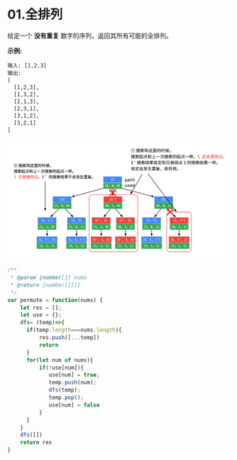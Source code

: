 # 01.全排列

给定一个 **没有重复** 数字的序列，返回其所有可能的全排列。

**示例:**

```
输入: [1,2,3]
输出:
[
  [1,2,3],
  [1,3,2],
  [2,1,3],
  [2,3,1],
  [3,1,2],
  [3,2,1]
]
```

![](<../../../.gitbook/assets/image (18).png>)

```javascript
/**
 * @param {number[]} nums
 * @return {number[][]}
 */
var permute = function(nums) {
    let res = [];
    let use = {};
    dfs= (temp)=>{
      if(temp.length===nums.length){
          res.push([...temp])
          return 
      }
      for(let num of nums){
          if(!use[num]){
             use[num] = true;
             temp.push(num);
             dfs(temp);
             temp.pop();
             use[num] = false
          }
      }
    }
    dfs([])
    return res
}
```
